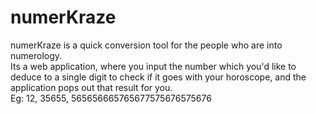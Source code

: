 # numerKraze

numerKraze is a quick conversion tool for the people who are into numerology. <br/>Its a web application, where you input the number which you'd like to deduce to a single digit to check if it goes with your horoscope, and the application pops out that result for you.
<br/>Eg: 12, 35655, 565656665765677575676575676

